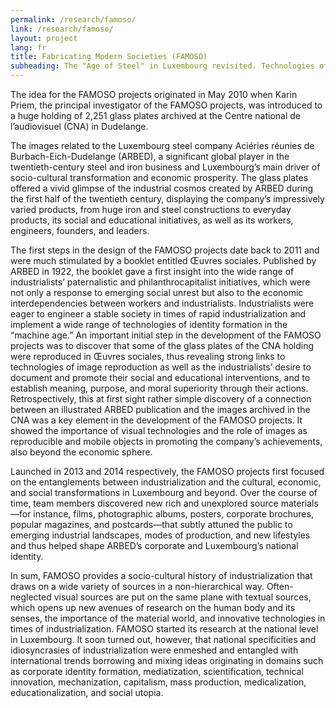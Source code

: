 ```yaml
---
permalink: /research/famoso/
link: /research/famoso/
layout: project
lang: fr
title: Fabricating Modern Societies (FAMOSO)
subheading: The "Age of Steel" in Luxembourg revisited. Technologies of utopian capitalism and the making of national identity
---
```


The idea for the FAMOSO projects originated in May 2010 when Karin Priem, the principal investigator of the FAMOSO projects, was introduced to a huge holding of 2,251 glass plates archived at the Centre national de l’audiovisuel (CNA) in Dudelange. 

The images related to the Luxembourg steel company Aciéries réunies de Burbach-Eich-Dudelange (ARBED), a significant global player in the twentieth-century steel and iron business and Luxembourg’s main driver of socio-cultural transformation and economic prosperity. The glass plates offered a vivid glimpse of the industrial cosmos created by ARBED during the first half of the twentieth century, displaying the company’s impressively varied products, from huge iron and steel constructions to everyday products, its social and educational initiatives, as well as its workers, engineers, founders, and leaders.

<!-- more -->

The first steps in the design of the FAMOSO projects date back to 2011 and were much stimulated by a booklet entitled Œuvres sociales. Published by ARBED in 1922, the booklet gave a first insight into the wide range of industrialists’ paternalistic and philanthrocapitalist initiatives, which were not only a response to emerging social unrest but also to the economic interdependencies between workers and industrialists. Industrialists were eager to engineer a stable society in times of rapid industrialization and implement a wide range of technologies of identity formation in the “machine age.” An important initial step in the development of the FAMOSO projects was to discover that some of the glass plates of the CNA holding were reproduced in Œuvres sociales, thus revealing strong links to technologies of image reproduction as well as the industrialists’ desire to document and promote their social and educational interventions, and to establish meaning, purpose, and moral superiority through their actions. Retrospectively, this at first sight rather simple discovery of a connection between an illustrated ARBED publication and the images archived in the CNA was a key element in the development of the FAMOSO projects. It showed the importance of visual technologies and the role of images as reproducible and mobile objects in promoting the company’s achievements, also beyond the economic sphere.

Launched in 2013 and 2014 respectively, the FAMOSO projects first focused on the entanglements between industrialization and the cultural, economic, and social transformations in Luxembourg and beyond. Over the course of time, team members discovered new rich and unexplored source materials—for instance, films, photographic albums, posters, corporate brochures, popular magazines, and postcards—that subtly attuned the public to emerging industrial landscapes, modes of production, and new lifestyles and thus helped shape ARBED’s corporate and Luxembourg’s national identity.

In sum, FAMOSO provides a socio-cultural history of industrialization that draws on a wide variety of sources in a non-hierarchical way. Often-neglected visual sources are put on the same plane with textual sources, which opens up new avenues of research on the human body and its senses, the importance of the material world, and innovative technologies in times of industrialization. FAMOSO started its research at the national level in Luxembourg. It soon turned out, however, that national specificities and idiosyncrasies of industrialization were enmeshed and entangled with international trends borrowing and mixing ideas originating in domains such as corporate identity formation, mediatization, scientification, technical innovation, mechanization, capitalism, mass production, medicalization, educationalization, and social utopia.
